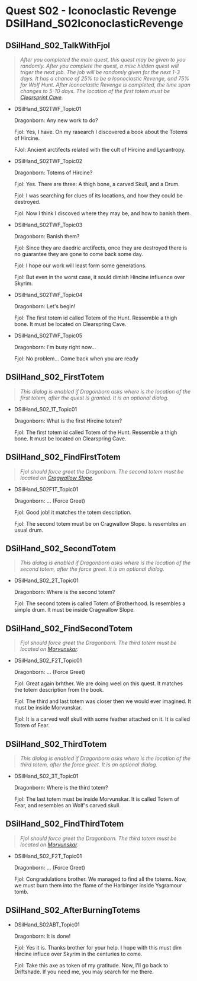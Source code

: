 # Quest S02 - Iconoclastic Revenge DSilHand_S02IconoclasticRevenge

## DSilHand_S02_TalkWithFjol

> _After you completed the main quest, this quest may be given to you randomly. After you complete the quest, a misc hidden quest will triger the next job. The job will be randomly given for the next 1-3 days. It has a chance of 25% to be a Iconoclastic Revenge, and 75% for Wolf Hunt. After Iconoclastic Revenge is completed, the time span changes to 5-10 days. The location of the first totem must be [Clearsprint Cave](https://elderscrolls.fandom.com/wiki/Clearspring_Tarn)._

* DSilHand_S02TWF_Topic01

    Dragonborn: Any new work to do?

    Fjol: Yes, I have. On my rasearch I discovered a book about the Totems of Hircine. 

    FJol: Ancient arctifects related with the cult of Hircine and Lycantropy.

* DSilHand_S02TWF_Topic02

    Dragonborn: Totems of Hircine?

    Fjol: Yes. There are three: A thigh bone, a carved Skull, and a Drum. 

    Fjol: I was searching for clues of its locations, and how they could be destroyed.

    Fjol: Now I think I discoved where they may be, and how to banish them.

* DSilHand_S02TWF_Topic03

    Dragonborn: Banish them?

    Fjol: Since they are daedric arctifects, once they are destroyed there is no guarantee they are gone to come back some day.

    Fjol: I hope our work will least form some generations. 

    Fjol: But even in the worst case, it sould dimish Hincine influence over Skyrim.

* DSilHand_S02TWF_Topic04

    Dragonborn: Let's begin!

    Fjol: The first totem id called Totem of the Hunt. Ressemble a thigh bone. It must be located on Clearspring Cave.

* DSilHand_S02TWF_Topic05

    Dragonborn: I'm busy right now...

    Fjol: No problem... Come back when you are ready

## DSilHand_S02_FirstTotem

> _This dialog is enabled if Dragonborn asks where is the location of the first totem, after the quest is granted. It is an optional dialog._

* DSilHand_S02_1T_Topic01

    Dragonborn: What is the first Hircine totem?

    Fjol: The first totem id called Totem of the Hunt. Ressemble a thigh bone. It must be located on Clearspring Cave.

## DSilHand_S02_FindFirstTotem

> _Fjol should force greet the Dragonborn. The second totem must be located on [Cragwallow Slope](https://elderscrolls.fandom.com/wiki/Cragwallow_Slope)._

* DSilHand_S02F1T_Topic01

    Dragonborn: ... (Force Greet)

    Fjol: Good job! it matches the totem description.

    Fjol: The second totem must be on Cragwallow Slope. Is resembles an usual drum.


## DSilHand_S02_SecondTotem

> _This dialog is enabled if Dragonborn asks where is the location of the second totem, after the force greet. It is an optional dialog._

* DSilHand_S02_2T_Topic01

    Dragonborn: Where is the second totem?

    Fjol: The second totem  is called Totem of Brotherhood.  Is resembles a simple drum. It must be inside Cragwallow Slope.


## DSilHand_S02_FindSecondTotem

> _Fjol should force greet the Dragonborn. The third totem must be located on [Morvunskar](https://elderscrolls.fandom.com/wiki/Morvunskar)._

* DSilHand_S02_F2T_Topic01

    Dragonborn: ... (Force Greet)

    Fjol: Great again brhther. We are doing weel on this quest. It matches the totem description from the book.

    Fjol: The third and last totem was closer then we would ever imagined. It must be inside Morvunskar.

    Fjol: It is a carved wolf skull with some feather attached on it. It is called Totem of Fear.


## DSilHand_S02_ThirdTotem

> _This dialog is enabled if Dragonborn asks where is the location of the third totem, after the force greet. It is an optional dialog._

* DSilHand_S02_3T_Topic01

    Dragonborn: Where is the third totem?

    Fjol: The last totem must be inside Morvunskar. It is called Totem of Fear, and resembles an Wolf's carved skull.


## DSilHand_S02_FindThirdTotem

> _Fjol should force greet the Dragonborn. The third totem must be located on [Morvunskar](https://elderscrolls.fandom.com/wiki/Morvunskar)._

* DSilHand_S02_F2T_Topic01

    Dragonborn: ... (Force Greet)

    Fjol: Congradulations brother. We managed to find all the totems. Now, we must burn them into the flame of the Harbinger inside Ysgramour tomb. 


## DSilHand_S02_AfterBurningTotems

* DSilHand_S02ABT_Topic01

    Dragonborn: It is done!

    Fjol: Yes it is. Thanks brother for your help. I hope with this must dim Hircine influce over Skyrim in the centuries to come.

    Fjol: Take this axe as token of my gratitude. Now, I'll go back to Driftshade. If you need me, you may search for me there.








